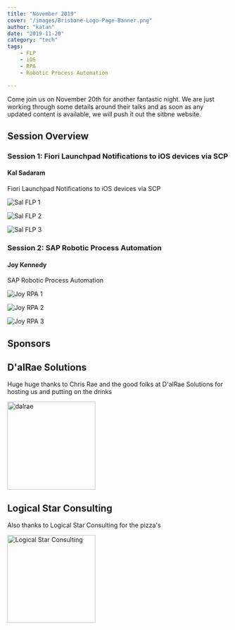```yaml
---
title: "November 2019"
cover: "/images/Brisbane-Logo-Page-Banner.png"
author: "katan"
date: "2019-11-20"
category: "tech"
tags:
    - FLP
    - iOS
    - RPA
    - Robotic Process Automation

---
```


Come join us on November 20th for another fantastic night. We are just working through some details around their talks and as soon as any updated content is available, we will push it out the sitbne website.

## Session Overview

### Session 1: Fiori Launchpad Notifications to iOS devices via SCP

#### Kal Sadaram

Fiori Launchpad Notifications to iOS devices via SCP

![Sal FLP 1](/images/Sal_FLP1.jpg)

![Sal FLP 2](/images/Sal_FLP2.jpg)

![Sal FLP 3](/images/Sal_FLP3.jpg)

### Session 2: SAP Robotic Process Automation

#### Joy Kennedy

SAP Robotic Process Automation

![Joy RPA 1](/images/Joy_RPA1.jpg)

![Joy RPA 2](/images/Joy_RPA2.jpg)

![Joy RPA 3](/images/Joy_RPA3.jpg)

## Sponsors

## D'alRae Solutions

Huge huge thanks to Chris Rae and the good folks at D'alRae Solutions for hosting us and putting on the drinks 

<img src="/images/sponsor logos/dalrae logo.png" alt="dalrae" width="200"/>


## Logical Star Consulting

Also thanks to Logical Star Consulting for the pizza's

<img src="/images/sponsor logos/Logical Star Consulting Logo.png" alt="Logical Star Consulting" width="200"/>
